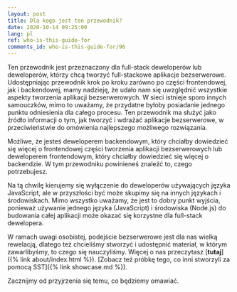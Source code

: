 ```yaml
---
layout: post
title: Dla kogo jest ten przewodnik?
date: 2020-10-14 09:25:00
lang: pl
ref: who-is-this-guide-for
comments_id: who-is-this-guide-for/96
---
```


Ten przewodnik jest przeznaczony dla full-stack deweloperów lub deweloperów, którzy chcą tworzyć full-stackowe aplikacje bezserwerowe. Udostępniając przewodnik krok po kroku zarówno po części frontendowej, jak i backendowej, mamy nadzieję, że udało nam się uwzględnić wszystkie aspekty tworzenia aplikacji bezserwerowych. W sieci istnieje sporo innych samouczków, mimo to uważamy, że przydatne byłoby posiadanie jednego punktu odniesienia dla całego procesu. Ten przewodnik ma służyć jako źródło informacji o tym, jak tworzyć i wdrażać aplikacje bezserwerowe, w przeciwieństwie do omówienia najlepszego możliwego rozwiązania.

Możliwe, że jesteś deweloperem backendowym, który chciałby dowiedzieć się więcej o frontendowej części tworzenia aplikacji bezserwerowych lub deweloperem frontendowym, który chciałby dowiedzieć się więcej o backendzie. W tym przewodniku powinieneś znaleźć to, czego potrzebujesz. 

Na tą chwilę kierujemy się wyłączenie do deweloperów używających języka JavaScript, ale w przyszłości być może skupimy się na innych językach i środowiskach. Mimo wszystko uważamy, że jest to dobry punkt wyjścia, ponieważ używanie jednego języka (JavaScript) i środowiska (Node.js) do budowania całej aplikacji może okazać się korzystne dla full-stack dewelopera.

W ramach uwagi osobistej, podejście bezserwerowe jest dla nas wielką rewelacją, dlatego też chcieliśmy stworzyć i udostępnić materiał, w którym zawarlibyśmy, to czego się nauczyliśmy. Więcej o nas przeczytasz [**tutaj**]({% link about/index.html %}). [Zobacz też próbkę tego, co inni stworzyli za pomocą SST]({% link showcase.md %}). 

Zacznijmy od przyjrzenia się temu, co będziemy omawiać.
